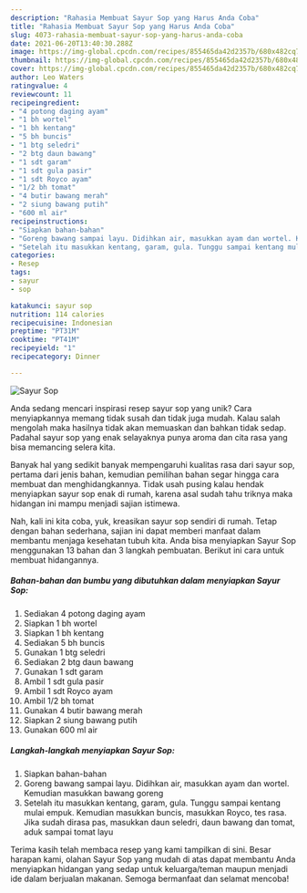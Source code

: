 ```yaml
---
description: "Rahasia Membuat Sayur Sop yang Harus Anda Coba"
title: "Rahasia Membuat Sayur Sop yang Harus Anda Coba"
slug: 4073-rahasia-membuat-sayur-sop-yang-harus-anda-coba
date: 2021-06-20T13:40:30.288Z
image: https://img-global.cpcdn.com/recipes/855465da42d2357b/680x482cq70/sayur-sop-foto-resep-utama.jpg
thumbnail: https://img-global.cpcdn.com/recipes/855465da42d2357b/680x482cq70/sayur-sop-foto-resep-utama.jpg
cover: https://img-global.cpcdn.com/recipes/855465da42d2357b/680x482cq70/sayur-sop-foto-resep-utama.jpg
author: Leo Waters
ratingvalue: 4
reviewcount: 11
recipeingredient:
- "4 potong daging ayam"
- "1 bh wortel"
- "1 bh kentang"
- "5 bh buncis"
- "1 btg seledri"
- "2 btg daun bawang"
- "1 sdt garam"
- "1 sdt gula pasir"
- "1 sdt Royco ayam"
- "1/2 bh tomat"
- "4 butir bawang merah"
- "2 siung bawang putih"
- "600 ml air"
recipeinstructions:
- "Siapkan bahan-bahan"
- "Goreng bawang sampai layu. Didihkan air, masukkan ayam dan wortel. Kemudian masukkan bawang goreng"
- "Setelah itu masukkan kentang, garam, gula. Tunggu sampai kentang mulai empuk. Kemudian masukkan buncis, masukkan Royco, tes rasa. Jika sudah dirasa pas, masukkan daun seledri, daun bawang dan tomat, aduk sampai tomat layu"
categories:
- Resep
tags:
- sayur
- sop

katakunci: sayur sop 
nutrition: 114 calories
recipecuisine: Indonesian
preptime: "PT31M"
cooktime: "PT41M"
recipeyield: "1"
recipecategory: Dinner

---
```



![Sayur Sop](https://img-global.cpcdn.com/recipes/855465da42d2357b/680x482cq70/sayur-sop-foto-resep-utama.jpg)

Anda sedang mencari inspirasi resep sayur sop yang unik? Cara menyiapkannya memang tidak susah dan tidak juga mudah. Kalau salah mengolah maka hasilnya tidak akan memuaskan dan bahkan tidak sedap. Padahal sayur sop yang enak selayaknya punya aroma dan cita rasa yang bisa memancing selera kita.



Banyak hal yang sedikit banyak mempengaruhi kualitas rasa dari sayur sop, pertama dari jenis bahan, kemudian pemilihan bahan segar hingga cara membuat dan menghidangkannya. Tidak usah pusing kalau hendak menyiapkan sayur sop enak di rumah, karena asal sudah tahu triknya maka hidangan ini mampu menjadi sajian istimewa.


Nah, kali ini kita coba, yuk, kreasikan sayur sop sendiri di rumah. Tetap dengan bahan sederhana, sajian ini dapat memberi manfaat dalam membantu menjaga kesehatan tubuh kita. Anda bisa menyiapkan Sayur Sop menggunakan 13 bahan dan 3 langkah pembuatan. Berikut ini cara untuk membuat hidangannya.

<!--inarticleads1-->

##### Bahan-bahan dan bumbu yang dibutuhkan dalam menyiapkan Sayur Sop:

1. Sediakan 4 potong daging ayam
1. Siapkan 1 bh wortel
1. Siapkan 1 bh kentang
1. Sediakan 5 bh buncis
1. Gunakan 1 btg seledri
1. Sediakan 2 btg daun bawang
1. Gunakan 1 sdt garam
1. Ambil 1 sdt gula pasir
1. Ambil 1 sdt Royco ayam
1. Ambil 1/2 bh tomat
1. Gunakan 4 butir bawang merah
1. Siapkan 2 siung bawang putih
1. Gunakan 600 ml air




<!--inarticleads2-->

##### Langkah-langkah menyiapkan Sayur Sop:

1. Siapkan bahan-bahan
1. Goreng bawang sampai layu. Didihkan air, masukkan ayam dan wortel. Kemudian masukkan bawang goreng
1. Setelah itu masukkan kentang, garam, gula. Tunggu sampai kentang mulai empuk. Kemudian masukkan buncis, masukkan Royco, tes rasa. Jika sudah dirasa pas, masukkan daun seledri, daun bawang dan tomat, aduk sampai tomat layu




Terima kasih telah membaca resep yang kami tampilkan di sini. Besar harapan kami, olahan Sayur Sop yang mudah di atas dapat membantu Anda menyiapkan hidangan yang sedap untuk keluarga/teman maupun menjadi ide dalam berjualan makanan. Semoga bermanfaat dan selamat mencoba!
